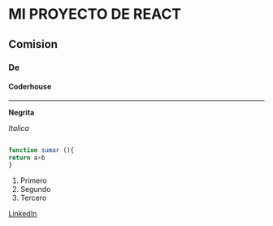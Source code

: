 # MI PROYECTO DE REACT
## Comision
### De
#### Coderhouse


---

**Negrita**

_Italica_

```javascript

function sumar (){
return a+b
}
```


1. Primero
1. Segundo
1. Tercero

[LinkedIn](https://www.linkedin.com/in/paloma-pinilla)

